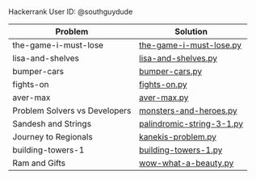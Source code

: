 Hackerrank User ID: @southguydude 


| **Problem**                   | **Solution**                                                       |
| ------------------------------------------------------------ | ----------------------------------- |
| the-game-i-must-lose          | [the-game-i-must-lose.py](the-game-i-must-lose.py)                 |
| lisa-and-shelves              | [lisa-and-shelves.py](lisa-and-shelves.py)                         |
| bumper-cars                   | [bumper-cars.py](bumper-cars.py)                                   |
| fights-on                     | [fights-on.py](fights-on.py)                                       |
| aver-max                      | [aver-max.py](aver-max.py)                                         |
| Problem Solvers vs Developers | [monsters-and-heroes.py](monsters-and-heroes.py)                   |
| Sandesh and Strings           | [palindromic-string-3-1.py](palindromic-string-3-1.py)             |
| Journey to Regionals          | [kanekis-problem.py](kanekis-problem.py)                           |
| building-towers-1             | [building-towers-1.py](building-towers-1.py)                       |
| Ram and Gifts                 | [wow-what-a-beauty.py](wow-what-a-beauty.py)                       |

